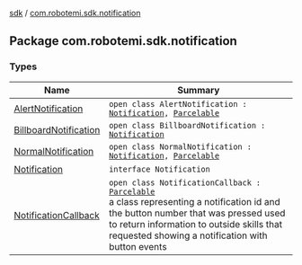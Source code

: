 [sdk](../index.md) / [com.robotemi.sdk.notification](./index.md)

## Package com.robotemi.sdk.notification

### Types

| Name | Summary |
|---|---|
| [AlertNotification](-alert-notification/index.md) | `open class AlertNotification : `[`Notification`](-notification/index.md)`, `[`Parcelable`](https://developer.android.com/reference/android/os/Parcelable.html) |
| [BillboardNotification](-billboard-notification/index.md) | `open class BillboardNotification : `[`Notification`](-notification/index.md) |
| [NormalNotification](-normal-notification/index.md) | `open class NormalNotification : `[`Notification`](-notification/index.md)`, `[`Parcelable`](https://developer.android.com/reference/android/os/Parcelable.html) |
| [Notification](-notification/index.md) | `interface Notification` |
| [NotificationCallback](-notification-callback/index.md) | `open class NotificationCallback : `[`Parcelable`](https://developer.android.com/reference/android/os/Parcelable.html)<br>a class representing a notification id and the button number that was pressed used to return information to outside skills that requested showing a notification with button events |

